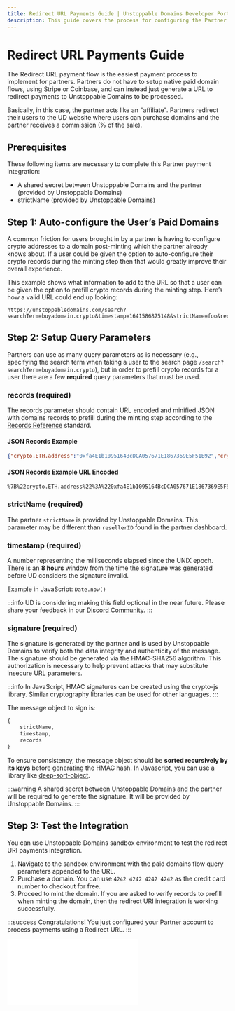 ```yaml
---
title: Redirect URL Payments Guide | Unstoppable Domains Developer Portal
description: This guide covers the process for configuring the Partner account to mint paid domains using the redirect URL payment processing flow.
---
```


# Redirect URL Payments Guide

The Redirect URL payment flow is the easiest payment process to implement for partners. Partners do not have to setup native paid domain flows, using Stripe or Coinbase, and can instead just generate a URL to redirect payments to Unstoppable Domains to be processed.

Basically, in this case, the partner acts like an "affiliate". Partners redirect their users to the UD website where users can purchase domains and the partner receives a commission (% of the sale).

## Prerequisites
These following items are necessary to complete this Partner payment integration:
* A shared secret between Unstoppable Domains and the partner (provided by Unstoppable Domains)
* strictName (provided by Unstoppable Domains)

## Step 1: Auto-configure the User’s Paid Domains

A common friction for users brought in by a partner is having to configure crypto addresses to a domain post-minting which the partner already knows about. If a user could be given the option to auto-configure their crypto records during the minting step then that would greatly improve their overall experience.

This example shows what information to add to the URL so that a user can be given the option to prefill crypto records during the minting step. Here’s how a valid URL could end up looking:

```shell
https://unstoppabledomains.com/search?searchTerm=buyadomain.crypto&timestamp=1641586875148&strictName=foo&records=%7B%22crypto.ETH.address%22%3A%220xfa4E1b1095164BcDCA057671E1867369E5F51B92%22%2C%22crypto.BTC.address%22%3A%22bc1qxy2kgdygjrsqtzq2n0yrf2493p83kkfjhx0wlh%22%2C%22crypto.USDT.version.ERC20.address%22%3A%220xfa4E1b1095164BcDCA057671E1867369E5F51B92%22%2C%22crypto.DAI.address%22%3A%220xfa4E1b1095164BcDCA057671E1867369E5F51B92%22%2C%22crypto.EOS.address%22%3A%22playuplandme%22%7D&signature=7038743d813122a9c13c233a24d273535085b67d9a92db5c86669f45ec14b5f2
```

## Step 2: Setup Query Parameters

Partners can use as many query parameters as is necessary (e.g., specifying the search term when taking a user to the search page `/search?searchTerm=buyadomain.crypto`), but in order to prefill crypto records for a user there are a few **required** query parameters that must be used.

### records (required)

The records parameter should contain URL encoded and minified JSON with domains records to prefill during the minting step according to the [Records Reference](../../developer-toolkit/records-reference.md) standard.

#### JSON Records Example
```json
{"crypto.ETH.address":"0xfa4E1b1095164BcDCA057671E1867369E5F51B92","crypto.BTC.address":"bc1qxy2kgdygjrsqtzq2n0yrf2493p83kkfjhx0wlh","crypto.USDT.version.ERC20.adress":"0xfa4E1b1095164BcDCA057671E1867369E5F51B92","crypto.DAI.address":"0xfa4E1b1095164BcDCA057671E1867369E5F51B92","crypto.EOS.address":"playuplandme"}
```

#### JSON Records Example URL Encoded
```shell
%7B%22crypto.ETH.address%22%3A%220xfa4E1b1095164BcDCA057671E1867369E5F51B92%22%2C%22crypto.BTC.address%22%3A%22bc1qxy2kgdygjrsqtzq2n0yrf2493p83kkfjhx0wlh%22%2C%22crypto.USDT.version.ERC20.adress%22%3A%220xfa4E1b1095164BcDCA057671E1867369E5F51B92%22%2C%22crypto.DAI.address%22%3A%220xfa4E1b1095164BcDCA057671E1867369E5F51B92%22%2C%22crypto.EOS.address%22%3A%22playuplandme%22%7D
```

### strictName (required)

The partner `strictName` is provided by Unstoppable Domains. This parameter may be different than `resellerID` found in the partner dashboard.

### timestamp (required)

A number representing the milliseconds elapsed since the UNIX epoch. There is an **8 hours** window from the time the signature was generated before UD considers the signature invalid.

Example in JavaScript: `Date.now()`

:::info
UD is considering making this field optional in the near future. Please share your feedback in our [Discord Community](https://discord.gg/unstoppabledomains).
:::

### signature (required)

The signature is generated by the partner and is used by Unstoppable Domains to verify both the data integrity and authenticity of the message. The signature should be generated via the HMAC-SHA256 algorithm. This authorization is necessary to help prevent attacks that may substitute insecure URL parameters.

:::info
In JavaScript, HMAC signatures can be created using the crypto-js library. Similar cryptography libraries can be used for other languages.
:::

The message object to sign is:
```typescript
{
	strictName,
	timestamp,
	records
}
```

To ensure consistency, the message object should be **sorted recursively by its keys** before generating the HMAC hash. In Javascript, you can use a library like [deep-sort-object](https://www.npmjs.com/package/deep-sort-object).

:::warning
A shared secret between Unstoppable Domains and the partner will be required to generate the signature. It will be provided by Unstoppable Domains.
:::

## Step 3: Test the Integration

You can use Unstoppable Domains sandbox environment to test the redirect URI payments integration.

1. Navigate to the sandbox environment with the paid domains flow query parameters appended to the URL.
2. Purchase a domain. You can use `4242 4242 4242 4242` as the credit card number to checkout for free.
3. Proceed to mint the domain. If you are asked to verify records to prefill when minting the domain, then the redirect URI integration is working successfully.

:::success Congratulations!
You just configured your Partner account to process payments using a Redirect URL.
:::

<embed src="/snippets/_discord.md" />
